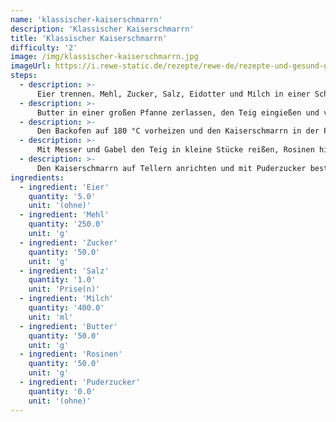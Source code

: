 ```yaml
---
name: 'klassischer-kaiserschmarrn'
description: 'Klassischer Kaiserschmarrn'
title: 'Klassischer Kaiserschmarrn'
difficulty: '2'
image: /img/klassischer-kaiserschmarrn.jpg
imageUrl: https://i.rewe-static.de/rezepte/rewe-de/rezepte-und-gesund-geniessen/rezepte/kaiserschmarn_rezepte/klassischer_kaiserschmarn/klassischer_kaiserschmarn_rdk-rds_rv_hd.jpg?resize=1480:589&crop=1280:460;center,center
steps:
  - description: >-
      Eier trennen. Mehl, Zucker, Salz, Eidotter und Milch in einer Schüssel zu einem glatten Teig verrühren. Das Eiweiß zu Eischnee schlagen und unter den Teig heben.
  - description: >-
      Butter in einer großen Pfanne zerlassen, den Teig eingießen und von beiden Seiten braten.
  - description: >-
      Den Backofen auf 180 °C vorheizen und den Kaiserschmarrn in der Pfanne für ca. 10 Minuten in den Ofen stellen bis er goldbraun ist.
  - description: >-
      Mit Messer und Gabel den Teig in kleine Stücke reißen, Rosinen hinzufügen und nochmals für 2 Minuten in den Ofen stellen.
  - description: >-
      Den Kaiserschmarrn auf Tellern anrichten und mit Puderzucker bestäuben.
ingredients:
  - ingredient: 'Eier'
    quantity: '5.0'
    unit: '(ohne)'
  - ingredient: 'Mehl'
    quantity: '250.0'
    unit: 'g'
  - ingredient: 'Zucker'
    quantity: '50.0'
    unit: 'g'
  - ingredient: 'Salz'
    quantity: '1.0'
    unit: 'Prise(n)'
  - ingredient: 'Milch'
    quantity: '400.0'
    unit: 'ml'
  - ingredient: 'Butter'
    quantity: '50.0'
    unit: 'g'
  - ingredient: 'Rosinen'
    quantity: '50.0'
    unit: 'g'
  - ingredient: 'Puderzucker'
    quantity: '0.0'
    unit: '(ohne)'
---
```

